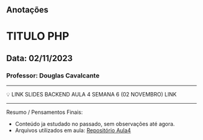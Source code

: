 ## Anotações

# TITULO PHP

## Data: 02/11/2023

### Professor: Douglas Cavalcante

---

💡 LINK SLIDES BACKEND AULA 4 SEMANA 6 (02 NOVEMBRO)
LINK

---

Resumo / Pensamentos Finais:

- Conteúdo ja estudado no passado, sem observações até agora.
- Arquivos utilizados em aula: [Repositório Aula4]()
